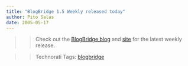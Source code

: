 ```yaml
---
title: "BlogBridge 1.5 Weekly released today"
author: Pito Salas
date: 2005-05-17
---
```



>>

>> Check out the [BlogBridge
blog](<http://www.blogbridge.com/weblog/archives/000671.html>) and
[site](<http://www.blogbridge.com/index.html>) for the latest weekly release.

>>

>> Technorati Tags: [blogbridge](<http://technorati.com/tag/blogbridge>)


